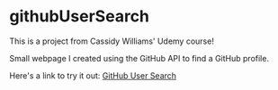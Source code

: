 # githubUserSearch

This is a project from Cassidy Williams' Udemy course!

Small webpage I created using the GitHub API to find a GitHub profile. 

Here's a link to try it out: [GitHub User Search](https://blancasnz.github.io/githubUserSearch/ "Google's Homepage")
